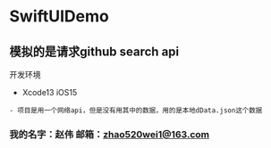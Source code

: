 
# SwiftUIDemo


## 模拟的是请求github search api

开发环境  
- Xcode13  iOS15

```
- 项目是用一个网络api，但是没有用其中的数据，用的是本地dData.json这个数据

```
 

### 我的名字：赵伟    邮箱：zhao520wei1@163.com   
